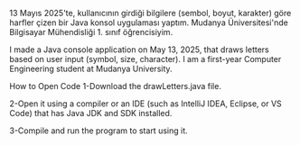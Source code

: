 13 Mayıs 2025'te, kullanıcının girdiği bilgilere (sembol, boyut, karakter) göre harfler çizen bir Java konsol uygulaması yaptım. Mudanya Üniversitesi'nde Bilgisayar Mühendisliği 1. sınıf öğrencisiyim.


I made a Java console application on May 13, 2025, that draws letters based on user input (symbol, size, character). I am a first-year Computer Engineering student at Mudanya University.



How to Open Code
1-Download the drawLetters.java file.

2-Open it using a compiler or an IDE (such as IntelliJ IDEA, Eclipse, or VS Code) that has Java JDK and SDK installed.

3-Compile and run the program to start using it.
